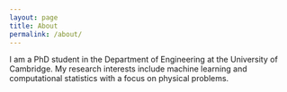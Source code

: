 ```yaml
---
layout: page
title: About
permalink: /about/
---
```

  I am a PhD student in the Department of Engineering at the University of Cambridge. My research interests include machine learning and computational statistics with a focus on physical problems.
